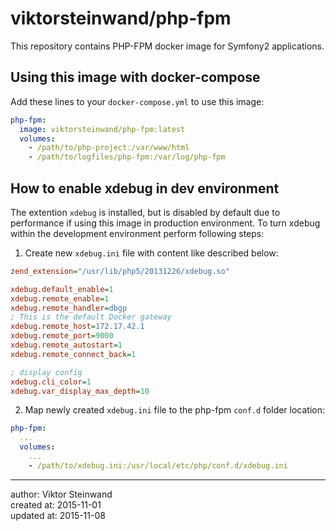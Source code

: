 # viktorsteinwand/php-fpm

This repository contains PHP-FPM docker image for Symfony2 applications.

## Using this image with docker-compose

Add these lines to your `docker-compose.yml` to use this image:  

```yml
php-fpm:
  image: viktorsteinwand/php-fpm:latest
  volumes:
    - /path/to/php-project:/var/www/html
    - /path/to/logfiles/php-fpm:/var/log/php-fpm
```

## How to enable xdebug in dev environment

The extention `xdebug` is installed, but is disabled by default due to performance if using this image in production environment. To turn xdebug within the development environment perform following steps:  

1. Create new `xdebug.ini` file with content like described below:  

```ini
zend_extension="/usr/lib/php5/20131226/xdebug.so"

xdebug.default_enable=1
xdebug.remote_enable=1
xdebug.remote_handler=dbgp
; This is the default Docker gateway
xdebug.remote_host=172.17.42.1
xdebug.remote_port=9000
xdebug.remote_autostart=1
xdebug.remote_connect_back=1

; display config
xdebug.cli_color=1
xdebug.var_display_max_depth=10
```

2. Map newly created `xdebug.ini` file to the php-fpm `conf.d` folder location:  

```yml
php-fpm:
  ...
  volumes:
    ...
    - /path/to/xdebug.ini:/usr/local/etc/php/conf.d/xdebug.ini
```

---
author: Viktor Steinwand  
created at: 2015-11-01  
updated at: 2015-11-08  
